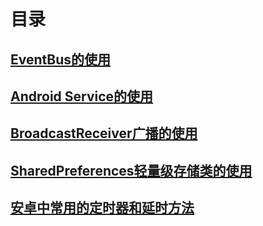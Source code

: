 # 目录

## [EventBus的使用](https://github.com/nullWolf007/Android/blob/master/Company/EventBus的使用.md)

## [Android Service的使用](https://github.com/nullWolf007/Android/blob/master/Company/Service.md)

## [BroadcastReceiver广播的使用](https://github.com/nullWolf007/Android/blob/master/Company/BroadcaseReceiver的使用.md)

## [SharedPreferences轻量级存储类的使用](https://github.com/nullWolf007/Android/blob/master/Company/SharedPreferences详解.md)

## [安卓中常用的定时器和延时方法](https://github.com/nullWolf007/Android/blob/master/Company/安卓常用的定时器和延时方式.md)
